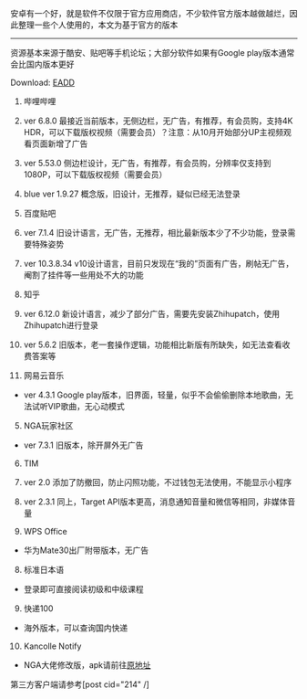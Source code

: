 安卓有一个好，就是软件不仅限于官方应用商店，不少软件官方版本越做越烂，因此整理一些个人使用的，本文为基于官方的版本

<!-- more-->

---------

资源基本来源于酷安、贴吧等手机论坛；大部分软件如果有Google play版本通常会比国内版本更好

Download: [EADD](https://wwa.lanzous.com/b0dwbbt1i)

1. 哔哩哔哩
  1. ver 6.8.0
  最接近当前版本，无侧边栏，无广告，有推荐，有会员购，支持4K HDR，可以下载版权视频（需要会员）？注意：从10月开始部分UP主视频观看页面新增了广告
  2. ver 5.53.0
  侧边栏设计，无广告，有推荐，有会员购，分辨率仅支持到1080P，可以下载版权视频（需要会员）
  3. blue ver 1.9.27
  概念版，旧设计，无推荐，疑似已经无法登录

2. 百度贴吧
  1. ver 7.1.4
  旧设计语言，无广告，无推荐，相比最新版本少了不少功能，登录需要特殊姿势
  2. ver 10.3.8.34
  v10设计语言，目前只发现在“我的”页面有广告，刷帖无广告，阉割了挂件等一些用处不大的功能

3. 知乎
  1. ver 6.12.0
  新设计语言，减少了部分广告，需要先安装Zhihupatch，使用Zhihupatch进行登录
  2. ver 5.6.2
  旧版本，老一套操作逻辑，功能相比新版有所缺失，如无法查看收费答案等

4. 网易云音乐
  - ver 4.3.1 
  Google play版本，旧界面，轻量，似乎不会偷偷删除本地歌曲，无法试听VIP歌曲，无心动模式

5. NGA玩家社区
  - ver 7.3.1
  旧版本，除开屏外无广告
6. TIM
  1. ver 2.0
  添加了防撤回，防止闪照功能，不过钱包无法使用，不能显示小程序
  2. ver 2.3.1
  同上，Target API版本更高，消息通知音量和微信等相同，非媒体音量

7. WPS Office
  - 华为Mate30出厂附带版本，无广告

8. 标准日本语
  - 登录即可直接阅读初级和中级课程

9. 快递100
  - 海外版本，可以查询国内快递

10. Kancolle Notify
  - NGA大佬修改版，apk请前往[原地址](https://bbs.nga.cn/read.php?tid=15331504)

第三方客户端请参考[post cid="214" /]